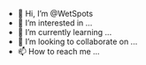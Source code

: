 - 👋 Hi, I’m @WetSpots
- 👀 I’m interested in ...
- 🌱 I’m currently learning ...
- 💞️ I’m looking to collaborate on ...
- 📫 How to reach me ...

<!---
WetSpots/WetSpots is a ✨ special ✨ repository because its `README.md` (this file) appears on your GitHub profile.
You can click the Preview link to take a look at your changes.
--->
